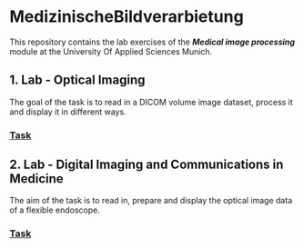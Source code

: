 # MedizinischeBildverarbietung

This repository contains the lab exercises of the ***Medical image processing*** module at the University Of Applied Sciences Munich.

## 1. Lab - Optical Imaging

The goal of the task is to read in a DICOM volume image dataset, process it and display it in different ways.
### [Task](https://github.com/CopyrightCF500/MedizinischeBildverarbietung/blob/main/Lab1/mbv_aufabe_optical_imaging.pdf)

## 2. Lab - Digital Imaging and Communications in Medicine

The aim of the task is to read in, prepare and display the optical image data of a flexible endoscope.

### [Task](https://github.com/CopyrightCF500/MedizinischeBildverarbietung/blob/main/Lab2/mbv_aufgabe_xray_mk002.pdf)

